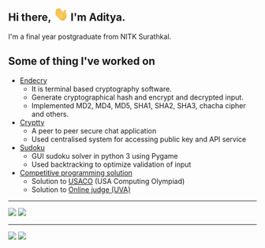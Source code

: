 
## Hi there, <img src="asset/wave.gif" width="30px"> I'm Aditya.

I'm a final year postgraduate from NITK Surathkal.  

## Some of thing I've worked on

- [Endecry](https://github.com/TheMartian0x48/endecry-cryptographic-hash-and-cipher)
    - It is terminal based cryptography software.
    - Generate cryptographical hash and encrypt and decrypted input.
    - Implemented MD2, MD4, MD5, SHA1, SHA2, SHA3, chacha cipher and others.
- [Cryptty](#)
    - A peer to peer secure chat application
    - Used centralised system for accessing public key and API service
- [Sudoku](https://github.com/TheMartian0x48/sudoku)
    - GUI sudoku solver in python 3 using Pygame
    - Used backtracking to optimize validation of input        
- [Competitive programming solution](https://github.com/TheMartian0x48/CP)
    - Solution to [USACO](http://www.usaco.org/) (USA Computing Olympiad)
    - Solution to [Online judge (UVA)](uva.onlinejudge.org/index.php)

---

<img src="https://github-readme-stats.vercel.app/api?username=TheMartian0x48&show_icons=true&theme=gruvbox&line_height=24&hide=stars"> <img src="https://github-readme-stats.vercel.app/api/top-langs/?username=TheMartian0x48&layout=compact&theme=gruvbox&line_height=24">

---

<img src="https://github-readme-stats.vercel.app/api/pin/?username=TheMartian0x48&repo=sudoku&show_icons=true&theme=gruvbox"> <img src="https://github-readme-stats.vercel.app/api/pin/?username=TheMartian0x48&repo=CP&show_icons=true&theme=gruvbox">

